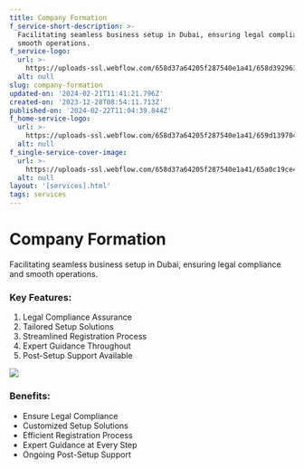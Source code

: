 ```yaml
---
title: Company Formation
f_service-short-description: >-
  Facilitating seamless business setup in Dubai, ensuring legal compliance and
  smooth operations.
f_service-logo:
  url: >-
    https://uploads-ssl.webflow.com/658d37a64205f287540e1a41/658d392961cdc354348986be_fi_1469884.svg
  alt: null
slug: company-formation
updated-on: '2024-02-21T11:41:21.796Z'
created-on: '2023-12-28T08:54:11.713Z'
published-on: '2024-02-22T11:04:39.844Z'
f_home-service-logo:
  url: >-
    https://uploads-ssl.webflow.com/658d37a64205f287540e1a41/659d1397044fa2c00216397f_fi_1469884.svg
  alt: null
f_single-service-cover-image:
  url: >-
    https://uploads-ssl.webflow.com/658d37a64205f287540e1a41/65a0c19ce467ab477e128134_9126.jpg
  alt: null
layout: '[services].html'
tags: services
---
```


Company Formation
=================

Facilitating seamless business setup in Dubai, ensuring legal compliance and smooth operations.

### Key Features:

1.  Legal Compliance Assurance
2.  Tailored Setup Solutions
3.  Streamlined Registration Process
4.  Expert Guidance Throughout
5.  Post-Setup Support Available

![](https://uploads-ssl.webflow.com/658d37a64205f287540e1a41/65a0c1a3f133bce29c941ede_business-growth.jpg)

### Benefits:

*   Ensure Legal Compliance
*   Customized Setup Solutions
*   Efficient Registration Process
*   Expert Guidance at Every Step
*   Ongoing Post-Setup Support
